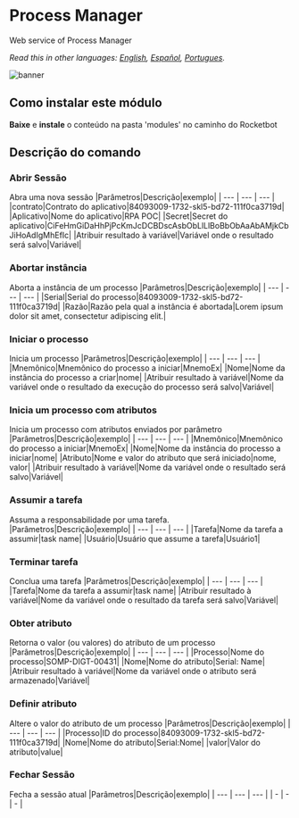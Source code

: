# Process Manager
  
Web service of Process Manager 

*Read this in other languages: [English](Manual_Process_Manager.md), [Español](Manual_Process_Manager.es.md), [Portugues](Manual_Process_Manager.pr.md).*
  
![banner](imgs/Banner_Process_manager.png)
## Como instalar este módulo
  
__Baixe__ e __instale__ o conteúdo na pasta 'modules' no caminho do Rocketbot  



## Descrição do comando

### Abrir Sessão
  
Abra uma nova sessão
|Parâmetros|Descrição|exemplo|
| --- | --- | --- |
|contrato|Contrato do aplicativo|84093009-1732-skl5-bd72-111f0ca3719d|
|Aplicativo|Nome do aplicativo|RPA POC|
|Secret|Secret do aplicativo|CiFeHmGiDaHhPjPcKmJcDCBDscAsbObLlLlBoBbObAaAbAMjkCbJiHoAdIgMhEfIc|
|Atribuir resultado à variável|Variável onde o resultado será salvo|Variável|

### Abortar instância
  
Aborta a instância de um processo
|Parâmetros|Descrição|exemplo|
| --- | --- | --- |
|Serial|Serial do processo|84093009-1732-skl5-bd72-111f0ca3719d|
|Razão|Razão pela qual a instância é abortada|Lorem ipsum dolor sit amet, consectetur adipiscing elit.|

### Iniciar o processo
  
Inicia um processo
|Parâmetros|Descrição|exemplo|
| --- | --- | --- |
|Mnemônico|Mnemônico do processo a iniciar|MnemoEx|
|Nome|Nome da instância do processo a criar|nome|
|Atribuir resultado à variável|Nome da variável onde o resultado da execução do processo será salvo|Variável|

### Inicia um processo com atributos
  
Inicia um processo com atributos enviados por parâmetro
|Parâmetros|Descrição|exemplo|
| --- | --- | --- |
|Mnemônico|Mnemônico do processo a iniciar|MnemoEx|
|Nome|Nome da instância do processo a iniciar|nome|
|Atributo|Nome e valor do atributo que será iniciado|nome, valor|
|Atribuir resultado à variável|Nome da variável onde o resultado será salvo|Variável|

### Assumir a tarefa
  
Assuma a responsabilidade por uma tarefa.
|Parâmetros|Descrição|exemplo|
| --- | --- | --- |
|Tarefa|Nome da tarefa a assumir|task name|
|Usuário|Usuário que assume a tarefa|Usuário1|

### Terminar tarefa
  
Conclua uma tarefa
|Parâmetros|Descrição|exemplo|
| --- | --- | --- |
|Tarefa|Nome da tarefa a assumir|task name|
|Atribuir resultado à variável|Nome da variável onde o resultado da tarefa será salvo|Variável|

### Obter atributo
  
Retorna o valor (ou valores) do atributo de um processo
|Parâmetros|Descrição|exemplo|
| --- | --- | --- |
|Processo|Nome do processo|SOMP-DIGT-00431|
|Nome|Nome do atributo|Serial: Name|
|Atribuir resultado à variável|Nome da variável onde o atributo será armazenado|Variável|

### Definir atributo
  
Altere o valor do atributo de um processo
|Parâmetros|Descrição|exemplo|
| --- | --- | --- |
|Processo|ID do processo|84093009-1732-skl5-bd72-111f0ca3719d|
|Nome|Nome do atributo|Serial:Nome|
|valor|Valor do atributo|value|

### Fechar Sessão
  
Fecha a sessão atual
|Parâmetros|Descrição|exemplo|
| --- | --- | --- |
| - | - | - |

